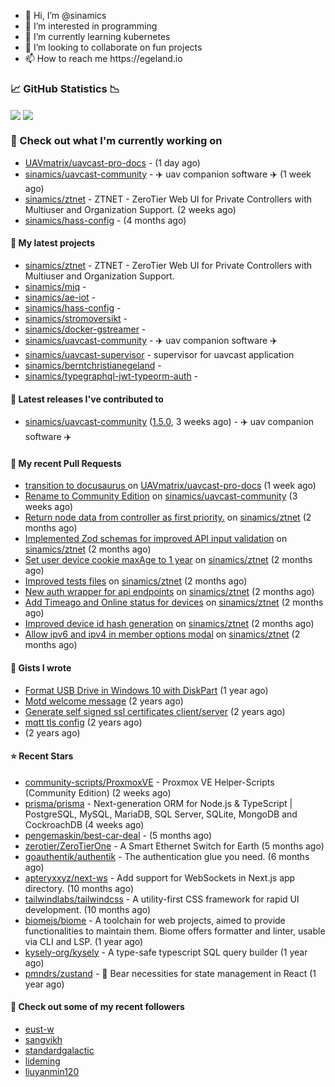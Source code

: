 <p align="center">
  <ul>
    <li>👋 Hi, I’m @sinamics</li>
    <li>👀 I’m interested in programming</li>
    <li>🌱 I’m currently learning kubernetes</li>
    <li>💞️ I’m looking to collaborate on fun projects</li>
    <li>📫 How to reach me https://egeland.io</li>
  </ul>
</p>

### 📈 GitHub Statistics 📉
<img align="center" src="https://githubreadme.egeland.io/?username=sinamics&show_icons=true&theme=ayu-mirage" />
<img align="center" src="https://githubreadme.egeland.io/top-langs/?username=sinamics&theme=ayu-mirage&layout=compact" />

### 👷 Check out what I'm currently working on

- [UAVmatrix/uavcast-pro-docs](https://github.com/UAVmatrix/uavcast-pro-docs) -  (1 day ago)
- [sinamics/uavcast-community](https://github.com/sinamics/uavcast-community) - ✈️ uav companion software ✈️ (1 week ago)
- [sinamics/ztnet](https://github.com/sinamics/ztnet) - ZTNET - ZeroTier Web UI for Private Controllers with Multiuser and Organization Support. (2 weeks ago)
- [sinamics/hass-config](https://github.com/sinamics/hass-config) -  (4 months ago)

#### 🌱 My latest projects

- [sinamics/ztnet](https://github.com/sinamics/ztnet) - ZTNET - ZeroTier Web UI for Private Controllers with Multiuser and Organization Support.
- [sinamics/miq](https://github.com/sinamics/miq) - 
- [sinamics/ae-iot](https://github.com/sinamics/ae-iot) - 
- [sinamics/hass-config](https://github.com/sinamics/hass-config) - 
- [sinamics/stromoversikt](https://github.com/sinamics/stromoversikt) - 
- [sinamics/docker-gstreamer](https://github.com/sinamics/docker-gstreamer) - 
- [sinamics/uavcast-community](https://github.com/sinamics/uavcast-community) - ✈️ uav companion software ✈️
- [sinamics/uavcast-supervisor](https://github.com/sinamics/uavcast-supervisor) - supervisor for uavcast application
- [sinamics/berntchristianegeland](https://github.com/sinamics/berntchristianegeland) - 
- [sinamics/typegraphql-jwt-typeorm-auth](https://github.com/sinamics/typegraphql-jwt-typeorm-auth) - 

#### 🔭 Latest releases I've contributed to

- [sinamics/uavcast-community](https://github.com/sinamics/uavcast-community) ([1.5.0](https://github.com/sinamics/uavcast-community/releases/tag/1.5.0), 3 weeks ago) - ✈️ uav companion software ✈️

#### 🔨 My recent Pull Requests

- [transition to docusaurus ](https://github.com/UAVmatrix/uavcast-pro-docs/pull/5) on [UAVmatrix/uavcast-pro-docs](https://github.com/UAVmatrix/uavcast-pro-docs) (1 week ago)
- [Rename to Community Edition](https://github.com/sinamics/uavcast-community/pull/35) on [sinamics/uavcast-community](https://github.com/sinamics/uavcast-community) (3 weeks ago)
- [Return node data from controller as first priority.](https://github.com/sinamics/ztnet/pull/548) on [sinamics/ztnet](https://github.com/sinamics/ztnet) (2 months ago)
- [Implemented Zod schemas for improved API input validation](https://github.com/sinamics/ztnet/pull/538) on [sinamics/ztnet](https://github.com/sinamics/ztnet) (2 months ago)
- [Set user device cookie maxAge to 1 year](https://github.com/sinamics/ztnet/pull/537) on [sinamics/ztnet](https://github.com/sinamics/ztnet) (2 months ago)
- [Improved tests files](https://github.com/sinamics/ztnet/pull/536) on [sinamics/ztnet](https://github.com/sinamics/ztnet) (2 months ago)
- [New auth wrapper for api endpoints](https://github.com/sinamics/ztnet/pull/535) on [sinamics/ztnet](https://github.com/sinamics/ztnet) (2 months ago)
- [Add Timeago and Online status for devices](https://github.com/sinamics/ztnet/pull/534) on [sinamics/ztnet](https://github.com/sinamics/ztnet) (2 months ago)
- [Improved device id hash generation](https://github.com/sinamics/ztnet/pull/530) on [sinamics/ztnet](https://github.com/sinamics/ztnet) (2 months ago)
- [Allow ipv6 and ipv4 in member options modal](https://github.com/sinamics/ztnet/pull/529) on [sinamics/ztnet](https://github.com/sinamics/ztnet) (2 months ago)

#### 📓 Gists I wrote

- [Format USB Drive in Windows 10 with DiskPart](https://gist.github.com/8aa001b3dbe040e07917665b6a8f59c4) (1 year ago)
- [Motd welcome message](https://gist.github.com/d1f96f39b797ccb2eba6e8bd539510bc) (2 years ago)
- [Generate self signed ssl certificates client/server](https://gist.github.com/4ecdb293851b7018a715f4186ffa1e79) (2 years ago)
- [mqtt tls config](https://gist.github.com/20d325a3d7d8d9db4c657737f93aac99) (2 years ago)
- [](https://gist.github.com/2dce8bf46e2de3f3fb642bc342d9f5a2) (2 years ago)

#### ⭐ Recent Stars

- [community-scripts/ProxmoxVE](https://github.com/community-scripts/ProxmoxVE) - Proxmox VE Helper-Scripts (Community Edition)  (2 weeks ago)
- [prisma/prisma](https://github.com/prisma/prisma) - Next-generation ORM for Node.js &amp; TypeScript | PostgreSQL, MySQL, MariaDB, SQL Server, SQLite, MongoDB and CockroachDB (4 weeks ago)
- [pengemaskin/best-car-deal](https://github.com/pengemaskin/best-car-deal) -  (5 months ago)
- [zerotier/ZeroTierOne](https://github.com/zerotier/ZeroTierOne) - A Smart Ethernet Switch for Earth (5 months ago)
- [goauthentik/authentik](https://github.com/goauthentik/authentik) - The authentication glue you need. (6 months ago)
- [apteryxxyz/next-ws](https://github.com/apteryxxyz/next-ws) - Add support for WebSockets in Next.js app directory. (10 months ago)
- [tailwindlabs/tailwindcss](https://github.com/tailwindlabs/tailwindcss) - A utility-first CSS framework for rapid UI development. (10 months ago)
- [biomejs/biome](https://github.com/biomejs/biome) - A toolchain for web projects, aimed to provide functionalities to maintain them. Biome offers formatter and linter, usable via CLI and LSP. (1 year ago)
- [kysely-org/kysely](https://github.com/kysely-org/kysely) - A type-safe typescript SQL query builder (1 year ago)
- [pmndrs/zustand](https://github.com/pmndrs/zustand) - 🐻 Bear necessities for state management in React (1 year ago)

#### 👯 Check out some of my recent followers

- [eust-w](https://github.com/eust-w)
- [sangvikh](https://github.com/sangvikh)
- [standardgalactic](https://github.com/standardgalactic)
- [lideming](https://github.com/lideming)
- [liuyanmin120](https://github.com/liuyanmin120)
